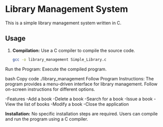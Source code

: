 # Library Management System

This is a simple library management system written in C.

## Usage

1. **Compilation:** Use a C compiler to compile the source code.

   ```bash
   gcc -o library_management Simple_Library.c
Run the Program: Execute the compiled program.

bash
Copy code
./library_management
Follow Program Instructions: The program provides a menu-driven interface for library management. 
Follow on-screen instructions for different options.

-Features
-Add a book
-Delete a book
-Search for a book
-Issue a book
-View the list of books
-Modify a book
-Close the application



**Installation:**
No specific installation steps are required. Users can compile and run the program using a C compiler.






